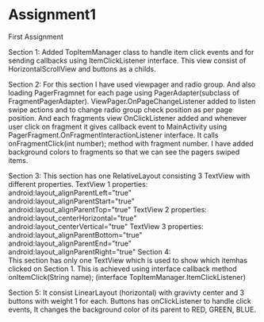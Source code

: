 # Assignment1
First Assignment

Section 1:
Added TopItemManager class to handle item click events and for sending callbacks using ItemClickListener interface.
This view consist of HorizontalScrollView and buttons as a childs.

Section 2:
For this section I have used viewpager and radio group. And also loading PagerFragmnet for each page using PagerAdapter(subclass of FragmentPagerAdapter).
ViewPager.OnPageChangeListener added to listen swipe actions and to change radio group check position as per page position.
And each fragments view OnClickListener added and whenever user click on fragment it gives callback event to MainActivity using PagerFragment.OnFragmentInteractionListener interface.
It calls onFragmentClick(int number); method with fragment number.
I have added background colors to fragments so that we can see the pagers swiped items.

Section 3:
This section has one RelativeLayout consisting 3 TextView with different properties. 
  TextView 1 properties:
                android:layout_alignParentLeft="true"
                android:layout_alignParentStart="true"
                android:layout_alignParentTop="true"
  TextView 2 properties:
                android:layout_centerHorizontal="true"
                android:layout_centerVertical="true"
  TextView 3 properties:
                android:layout_alignParentBottom="true"
                android:layout_alignParentEnd="true"
                android:layout_alignParentRight="true"
Section 4:              
This section has only one TextView which is used to show which itemhas clicked on Section 1.
This is achieved using interface callback method onItemClick(String name); (interface TopItemManager.ItemClickListener)

Section 5:
It consist LinearLayout (horizontal) with gravivty center and 3 buttons with weight 1 for each.
Buttons has onClickListener to handle click events, It changes the background color of its parent to RED, GREEN, BLUE.
  
